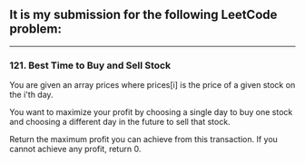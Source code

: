 ## It is my submission for the following LeetCode problem:

---

### 121. Best Time to Buy and Sell Stock

You are given an array prices where prices[i] is the price of a given stock on the i'th day.

You want to maximize your profit by choosing a single day to buy one stock and choosing a different day in the future to sell that stock.

Return the maximum profit you can achieve from this transaction. If you cannot achieve any profit, return 0.
